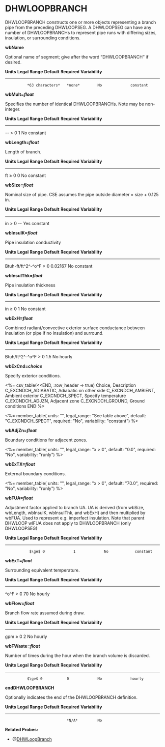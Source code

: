 # DHWLOOPBRANCH

DHWLOOPBRANCH constructs one or more objects representing a branch pipe from the preceding DHWLOOPSEG. A DHWLOOPSEG can have any number of DHWLOOPBRANCHs to represent pipe runs with differing sizes, insulation, or surrounding conditions.

**wbName**

Optional name of segment; give after the word “DHWLOOPBRANCH” if desired.

  **Units**   **Legal Range**   **Default**   **Required**   **Variability**
  ----------- ----------------- ------------- -------------- -----------------
              *63 characters*   *none*        No             constant

**wbMult=*float***

Specifies the number of identical DHWLOOPBRANCHs. Note may be non-integer.

  **Units**   **Legal Range**   **Default**   **Required**   **Variability**
  ----------- ----------------- ------------- -------------- -----------------
  --          $>$ 0             1             No             constant

**wbLength=*float***

Length of branch.

  **Units**   **Legal Range**   **Default**   **Required**   **Variability**
  ----------- ----------------- ------------- -------------- -----------------
  ft          $\ge$ 0           0             No             constant

**wbSize=*float***

Nominal size of pipe. CSE assumes the pipe outside diameter = size + 0.125 in.

  **Units**   **Legal Range**   **Default**   **Required**   **Variability**
  ----------- ----------------- ------------- -------------- -----------------
  in          $>$ 0             --            Yes            constant

**wbInsulK=*float***

Pipe insulation conductivity

  **Units**          **Legal Range**   **Default**   **Required**   **Variability**
  ------------------ ----------------- ------------- -------------- -----------------
  Btuh-ft/ft^2^-^o^F   $>$ 0             0.02167       No             constant

**wbInsulThk=*float***

Pipe insulation thickness

  **Units**   **Legal Range**   **Default**   **Required**   **Variability**
  ----------- ----------------- ------------- -------------- -----------------
  in          $\ge$ 0           1             No             constant

**wbExH=*float***

Combined radiant/convective exterior surface conductance between insulation (or pipe if no insulation) and surround.

  **Units**       **Legal Range**   **Default**   **Required**   **Variability**
  --------------- ----------------- ------------- -------------- -----------------
  Btuh/ft^2^-^o^F   $>$ 0             1.5           No             hourly

**wbExCnd=*choice***

Specify exterior conditions.

<%= csv_table(<<END, :row_header => true)
Choice, Description
C_EXCNDCH_ADIABATIC, Adiabatic on other side
C_EXCNDCH_AMBIENT, Ambient exterior
C_EXCNDCH_SPECT, Specify temperature
C_EXCNDCH_ADJZN, Adjacent zone
C_EXCNDCH_GROUND, Ground conditions
END
%>

<%= member_table(
  units: "",
  legal_range: "See table above",
  default: "C_EXCNDCH_SPECT",
  required: "No",
  variability: "constant") %>

**wbAdjZn=*float***

Boundary conditions for adjacent zones.

<%= member_table(
  units: "",
  legal_range: "x $>$ 0",
  default: "0.0",
  required: "No",
  variability: "runly") %>

**wbExTX=*float***

External boundary conditions.

<%= member_table(
  units: "",
  legal_range: "x $>$ 0",
  default: "70.0",
  required: "No",
  variability: "runly") %>

**wbFUA=*float***

Adjustment factor applied to branch UA.  UA is derived (from wbSize, wbLength, wbInsulK, wbInsulThk, and wbExH) and then multiplied by wbFUA.  Used to represent e.g. imperfect insulation.  Note that parent DHWLOOP wlFUA does not apply to DHWLOOPBRANCH (only DHWLOOPSEG)

  **Units**   **Legal Range**   **Default**   **Required**   **Variability**
  ----------- ----------------- ------------- -------------- -----------------
               $\ge$ 0             1             No            constant

**wbExT=*float***

Surrounding equivalent temperature.

  **Units**   **Legal Range**   **Default**   **Required**   **Variability**
  ----------- ----------------- ------------- -------------- -----------------
  ^o^F          $>$ 0             70            No             hourly

**wbFlow=*float***

Branch flow rate assumed during draw.

  **Units**   **Legal Range**   **Default**   **Required**   **Variability**
  ----------- ----------------- ------------- -------------- -----------------
  gpm         $\ge$ 0           2             No             hourly

**wbFWaste=*float***

Number of times during the hour when the branch volume is discarded.

  **Units**   **Legal Range**   **Default**   **Required**   **Variability**
  ----------- ----------------- ------------- -------------- -----------------
              $\ge$ 0           0             No             hourly

**endDHWLOOPBRANCH**

Optionally indicates the end of the DHWLOOPBRANCH definition.

  **Units**   **Legal Range**   **Default**   **Required**   **Variability**
  ----------- ----------------- ------------- -------------- -----------------
                                *N/A*         No             

**Related Probes:**

- @[DHWLoopBranch](#p_dhwloopbranch)
